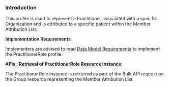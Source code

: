 ### Introduction

This profile is used to represent a Practitioner associated with a specific Organization and is attributed to a specific patient within the Member Attribution List. 

**Implementation Requirements**

Implementers are advised to read [Data Model Requirements](spec.html#member-attribution-list-data-model-requirements) to implement the PractitionerRole profile.


**APIs : Retrieval of PractitionerRole Resource Instance:**

The PractitionerRole instance is retrieved as part of the Bulk API request on the Group resource representing the Member Attribution List.